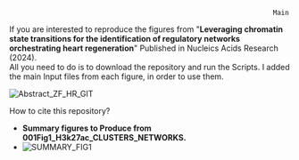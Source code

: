                                                                       Main
If you are interested to reproduce the figures from "**Leveraging chromatin state transitions for the identification of regulatory networks orchestrating heart regeneration**" Published in Nucleics Acids Research (2024).<br />
All you need to do is to download the repository and run the Scripts. I added the main Input files from each figure, in order to use them.

![Abstract_ZF_HR_GIT](https://github.com/jcorder316/01HIS_Chrom_Factors/assets/48988005/03a4e28f-ca4d-4e30-b4a8-6ff92206ccc2)


How to cite this repository?<br />

- **Summary figures to Produce from 001Fig1_H3k27ac_CLUSTERS_NETWORKS.**<br />
- ![SUMMARY_FIG1](https://github.com/jcorder316/01HIS_Chrom_Factors/assets/48988005/7f52fad5-67a3-4e9a-bb43-22665ba31fda)
